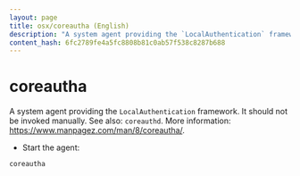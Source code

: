 ```yaml
---
layout: page
title: osx/coreautha (English)
description: "A system agent providing the `LocalAuthentication` framework."
content_hash: 6fc2789fe4a5fc8808b81c0ab57f538c8287b688
---
```

# coreautha

A system agent providing the `LocalAuthentication` framework.
It should not be invoked manually. See also: `coreauthd`.
More information: <https://www.manpagez.com/man/8/coreautha/>.

- Start the agent:

`coreautha`
